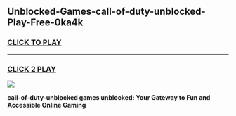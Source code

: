 
## Unblocked-Games-call-of-duty-unblocked-Play-Free-0ka4k
<h3>
<a href="https://premium76.site?title=call-of-duty-unblocked&ref=18A">CLICK TO PLAY</a></h3>
<hr>

<h3>
<a href="https://premium76.site?title=call-of-duty-unblocked&ref=18A">CLICK 2 PLAY</a>
  
</h3>

<a href="https://premium76.site?title=call-of-duty-unblocked&ref=18A"><img src="https://clearcache.store/games.png"></a>


**call-of-duty-unblocked games unblocked: Your Gateway to Fun and Accessible Online Gaming**
